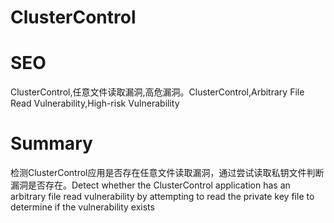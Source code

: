 # ClusterControl
# SEO
ClusterControl,任意文件读取漏洞,高危漏洞。ClusterControl,Arbitrary File Read Vulnerability,High-risk Vulnerability
# Summary
检测ClusterControl应用是否存在任意文件读取漏洞，通过尝试读取私钥文件判断漏洞是否存在。Detect whether the ClusterControl application has an arbitrary file read vulnerability by attempting to read the private key file to determine if the vulnerability exists
